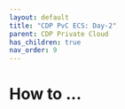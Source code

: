 ```yaml
---
layout: default
title: "CDP PvC ECS: Day-2"
parent: CDP Private Cloud
has_children: true
nav_order: 9
---
```


# How to ...


